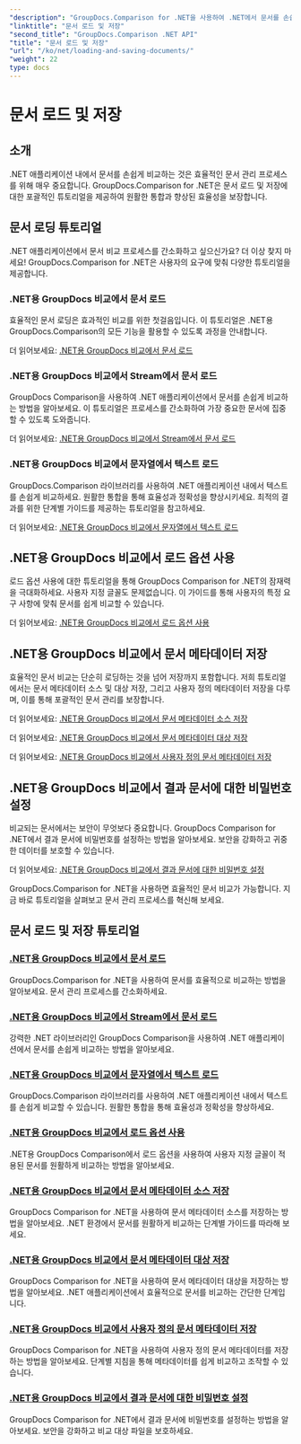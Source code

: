 ```yaml
---
"description": "GroupDocs.Comparison for .NET을 사용하여 .NET에서 문서를 손쉽게 비교하세요. 효율적인 문서 관리를 위한 로드, 저장 및 로드 옵션 활용 방법을 알아보세요."
"linktitle": "문서 로드 및 저장"
"second_title": "GroupDocs.Comparison .NET API"
"title": "문서 로드 및 저장"
"url": "/ko/net/loading-and-saving-documents/"
"weight": 22
type: docs
---
```

# 문서 로드 및 저장

## 소개

.NET 애플리케이션 내에서 문서를 손쉽게 비교하는 것은 효율적인 문서 관리 프로세스를 위해 매우 중요합니다. GroupDocs.Comparison for .NET은 문서 로드 및 저장에 대한 포괄적인 튜토리얼을 제공하여 원활한 통합과 향상된 효율성을 보장합니다.

## 문서 로딩 튜토리얼

.NET 애플리케이션에서 문서 비교 프로세스를 간소화하고 싶으신가요? 더 이상 찾지 마세요! GroupDocs.Comparison for .NET은 사용자의 요구에 맞춰 다양한 튜토리얼을 제공합니다.

### .NET용 GroupDocs 비교에서 문서 로드

효율적인 문서 로딩은 효과적인 비교를 위한 첫걸음입니다. 이 튜토리얼은 .NET용 GroupDocs.Comparison의 모든 기능을 활용할 수 있도록 과정을 안내합니다.

더 읽어보세요: [.NET용 GroupDocs 비교에서 문서 로드](./loading-documents/)

### .NET용 GroupDocs 비교에서 Stream에서 문서 로드

GroupDocs Comparison을 사용하여 .NET 애플리케이션에서 문서를 손쉽게 비교하는 방법을 알아보세요. 이 튜토리얼은 프로세스를 간소화하여 가장 중요한 문서에 집중할 수 있도록 도와줍니다.

더 읽어보세요: [.NET용 GroupDocs 비교에서 Stream에서 문서 로드](./loading-documents-from-stream/)

### .NET용 GroupDocs 비교에서 문자열에서 텍스트 로드

GroupDocs.Comparison 라이브러리를 사용하여 .NET 애플리케이션 내에서 텍스트를 손쉽게 비교하세요. 원활한 통합을 통해 효율성과 정확성을 향상시키세요. 최적의 결과를 위한 단계별 가이드를 제공하는 튜토리얼을 참고하세요.

더 읽어보세요: [.NET용 GroupDocs 비교에서 문자열에서 텍스트 로드](./loading-text-from-string/)

## .NET용 GroupDocs 비교에서 로드 옵션 사용

로드 옵션 사용에 대한 튜토리얼을 통해 GroupDocs Comparison for .NET의 잠재력을 극대화하세요. 사용자 지정 글꼴도 문제없습니다. 이 가이드를 통해 사용자의 특정 요구 사항에 맞춰 문서를 쉽게 비교할 수 있습니다.

더 읽어보세요: [.NET용 GroupDocs 비교에서 로드 옵션 사용](./using-load-options/)

## .NET용 GroupDocs 비교에서 문서 메타데이터 저장

효율적인 문서 비교는 단순히 로딩하는 것을 넘어 저장까지 포함합니다. 저희 튜토리얼에서는 문서 메타데이터 소스 및 대상 저장, 그리고 사용자 정의 메타데이터 저장을 다루며, 이를 통해 포괄적인 문서 관리를 보장합니다.

더 읽어보세요: [.NET용 GroupDocs 비교에서 문서 메타데이터 소스 저장](./saving-documents-metadata-source/)

더 읽어보세요: [.NET용 GroupDocs 비교에서 문서 메타데이터 대상 저장](./saving-documents-metadata-target/)

더 읽어보세요: [.NET용 GroupDocs 비교에서 사용자 정의 문서 메타데이터 저장](./saving-user-defined-document-metadata/)

## .NET용 GroupDocs 비교에서 결과 문서에 대한 비밀번호 설정

비교되는 문서에서는 보안이 무엇보다 중요합니다. GroupDocs Comparison for .NET에서 결과 문서에 비밀번호를 설정하는 방법을 알아보세요. 보안을 강화하고 귀중한 데이터를 보호할 수 있습니다.

더 읽어보세요: [.NET용 GroupDocs 비교에서 결과 문서에 대한 비밀번호 설정](./setting-password-for-resultant-document/)

GroupDocs.Comparison for .NET을 사용하면 효율적인 문서 비교가 가능합니다. 지금 바로 튜토리얼을 살펴보고 문서 관리 프로세스를 혁신해 보세요.
## 문서 로드 및 저장 튜토리얼
### [.NET용 GroupDocs 비교에서 문서 로드](./loading-documents/)
GroupDocs.Comparison for .NET을 사용하여 문서를 효율적으로 비교하는 방법을 알아보세요. 문서 관리 프로세스를 간소화하세요.
### [.NET용 GroupDocs 비교에서 Stream에서 문서 로드](./loading-documents-from-stream/)
강력한 .NET 라이브러리인 GroupDocs Comparison을 사용하여 .NET 애플리케이션에서 문서를 손쉽게 비교하는 방법을 알아보세요.
### [.NET용 GroupDocs 비교에서 문자열에서 텍스트 로드](./loading-text-from-string/)
GroupDocs.Comparison 라이브러리를 사용하여 .NET 애플리케이션 내에서 텍스트를 손쉽게 비교할 수 있습니다. 원활한 통합을 통해 효율성과 정확성을 향상하세요.
### [.NET용 GroupDocs 비교에서 로드 옵션 사용](./using-load-options/)
.NET용 GroupDocs Comparison에서 로드 옵션을 사용하여 사용자 지정 글꼴이 적용된 문서를 원활하게 비교하는 방법을 알아보세요.
### [.NET용 GroupDocs 비교에서 문서 메타데이터 소스 저장](./saving-documents-metadata-source/)
GroupDocs Comparison for .NET을 사용하여 문서 메타데이터 소스를 저장하는 방법을 알아보세요. .NET 환경에서 문서를 원활하게 비교하는 단계별 가이드를 따라해 보세요.
### [.NET용 GroupDocs 비교에서 문서 메타데이터 대상 저장](./saving-documents-metadata-target/)
GroupDocs Comparison for .NET을 사용하여 문서 메타데이터 대상을 저장하는 방법을 알아보세요. .NET 애플리케이션에서 효율적으로 문서를 비교하는 간단한 단계입니다.
### [.NET용 GroupDocs 비교에서 사용자 정의 문서 메타데이터 저장](./saving-user-defined-document-metadata/)
GroupDocs Comparison for .NET을 사용하여 사용자 정의 문서 메타데이터를 저장하는 방법을 알아보세요. 단계별 지침을 통해 메타데이터를 쉽게 비교하고 조작할 수 있습니다.
### [.NET용 GroupDocs 비교에서 결과 문서에 대한 비밀번호 설정](./setting-password-for-resultant-document/)
GroupDocs Comparison for .NET에서 결과 문서에 비밀번호를 설정하는 방법을 알아보세요. 보안을 강화하고 비교 대상 파일을 보호하세요.